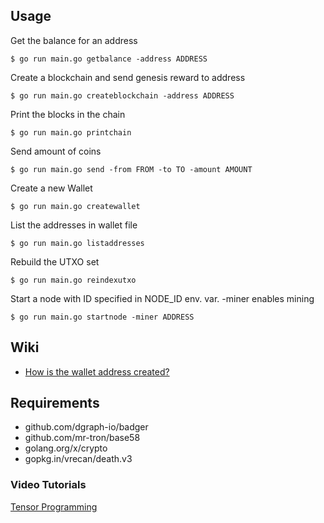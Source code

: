 ## Usage
Get the balance for an address
```
$ go run main.go getbalance -address ADDRESS
```

Create a blockchain and send genesis reward to address
```
$ go run main.go createblockchain -address ADDRESS
```

Print the blocks in the chain
```
$ go run main.go printchain
```

Send amount of coins
```
$ go run main.go send -from FROM -to TO -amount AMOUNT
```

Create a new Wallet
```
$ go run main.go createwallet
```

List the addresses in wallet file
```
$ go run main.go listaddresses
```

Rebuild the UTXO set
```
$ go run main.go reindexutxo
```

Start a node with ID specified in NODE_ID env. var. -miner enables mining
```
$ go run main.go startnode -miner ADDRESS
```

## Wiki
- [How is the wallet address created?](https://github.com/ibrahimsn98/blockchain-in-go/wiki/How-is-the-wallet-address-created%3F)


## Requirements
- github.com/dgraph-io/badger
- github.com/mr-tron/base58
- golang.org/x/crypto
- gopkg.in/vrecan/death.v3


### Video Tutorials
[Tensor Programming](https://www.youtube.com/channel/UCYqCZOwHbnPwyjawKfE21wg)